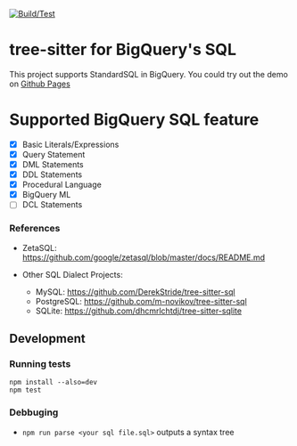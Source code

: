 [![Build/Test](https://github.com/TKNGUE/tree-sitter-sql-bigquery/actions/workflows/ci.yml/badge.svg)](https://github.com/TKNGUE/tree-sitter-sql-bigquery/actions/workflows/ci.yml)

# tree-sitter for BigQuery's SQL

This project supports StandardSQL in BigQuery. You could try out the demo on
[Github Pages](https://takegue.github.io/tree-sitter-sql-bigquery/)

# Supported BigQuery SQL feature

- [x] Basic Literals/Expressions
- [x] Query Statement
- [x] DML Statements
- [x] DDL Statements
- [x] Procedural Language
- [x] BigQuery ML
- [ ] DCL Statements

### References

- ZetaSQL: https://github.com/google/zetasql/blob/master/docs/README.md

- Other SQL Dialect Projects:
  - MySQL: https://github.com/DerekStride/tree-sitter-sql
  - PostgreSQL: https://github.com/m-novikov/tree-sitter-sql
  - SQLite: https://github.com/dhcmrlchtdj/tree-sitter-sqlite

## Development

### Running tests

```
npm install --also=dev
npm test
```

### Debbuging

- `npm run parse <your sql file.sql>` outputs a syntax tree

